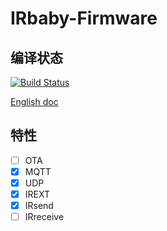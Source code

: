 # IRbaby-Firmware
## 编译状态
[![Build Status](https://www.travis-ci.org/Caffreyfans/IRbaby-firmware.svg?branch=master)](https://www.travis-ci.org/Caffreyfans/IRbaby-firmware)

[English doc](README_en.md)
## 特性
- [ ] OTA
- [x] MQTT
- [x] UDP
- [x] IREXT
- [x] IRsend
- [ ] IRreceive